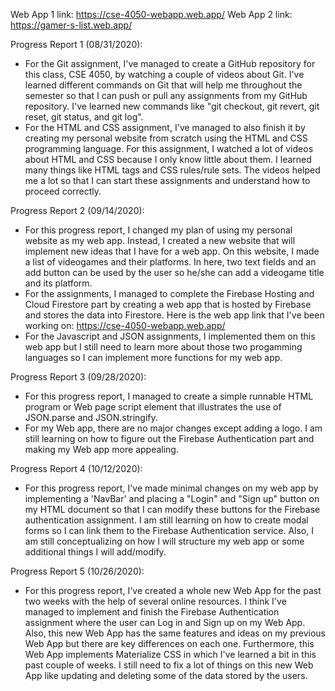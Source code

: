 Web App 1 link: https://cse-4050-webapp.web.app/
Web App 2 link: https://gamer-s-list.web.app/

Progress Report 1 (08/31/2020):
- For the Git assignment, I've managed to create a GitHub repository for this class, CSE 4050, by watching a couple of videos about Git. I've learned different commands on Git that will help me throughout the semester so that I can push or pull any assignments from my GitHub repository. I've learned new commands like "git checkout, git revert, git reset, git status, and git log". 
- For the HTML and CSS assignment, I've managed to also finish it by creating my personal website from scratch using the HTML and CSS programming language. For this assignment, I watched a lot of videos about HTML and CSS because I only know little about them. I learned many things like HTML tags and CSS rules/rule sets. The videos helped me a lot so that I can start these assignments and understand how to proceed correctly. 


Progress Report 2 (09/14/2020):
- For this progress report, I changed my plan of using my personal website as my web app. Instead, I created a new website that will implement new ideas that I have for a web app. On this website, I made a list of videogames and their platforms. In here, two text fields and an add button can be used by the user so he/she can add a videogame title and its platform. 
- For the assignments, I managed to complete the Firebase Hosting and Cloud Firestore part by creating a web app that is hosted by Firebase and stores the data into Firestore. Here is the web app link that I've been working on: https://cse-4050-webapp.web.app/
- For the Javascript and JSON assignments, I implemented them on this web app but I still need to learn more about those two progamming languages so I can implement more functions for my web app.

Progress Report 3 (09/28/2020):
- For this progress report, I managed to create a simple runnable HTML program or Web page script element that illustrates the use of JSON.parse and JSON.stringify.
- For my Web app, there are no major changes except adding a logo. I am still learning on how to figure out the Firebase Authentication part and making my Web app more appealing.

Progress Report 4 (10/12/2020):
- For this progress report, I've made minimal changes on my web app by implementing a 'NavBar' and placing a "Login" and "Sign up" button on my HTML document so that I can modify these buttons for the Firebase authentication assignment. I am still learning on how to create modal forms so I can link them to the Firebase Authentication service. Also, I am still conceptualizing on how I will structure my web app or some additional things I will add/modify.

Progress Report 5 (10/26/2020):
- For this progress report, I've created a whole new Web App for the past two weeks with the help of several online resources. I think I've managed to implement and finish the Firebase Authentication assignment where the user can Log in and Sign up on my Web App. Also, this new Web App has the same features and ideas on my previous Web App but there are key differences on each one. Furthermore, this Web App implements Materialize CSS in which I've learned a bit in this past couple of weeks. I still need to fix a lot of things on this new Web App like updating and deleting some of the data stored by the users.
